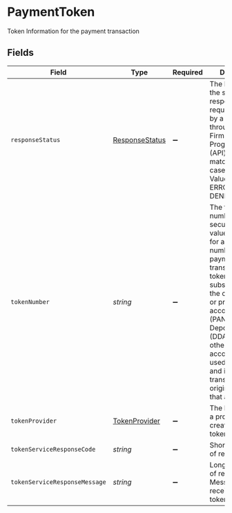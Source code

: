 # PaymentToken

Token Information for the payment transaction


## Fields

| Field                                                                                                                                                                                                                                                                                                                             | Type                                                                                                                                                                                                                                                                                                                              | Required                                                                                                                                                                                                                                                                                                                          | Description                                                                                                                                                                                                                                                                                                                       |
| --------------------------------------------------------------------------------------------------------------------------------------------------------------------------------------------------------------------------------------------------------------------------------------------------------------------------------- | --------------------------------------------------------------------------------------------------------------------------------------------------------------------------------------------------------------------------------------------------------------------------------------------------------------------------------- | --------------------------------------------------------------------------------------------------------------------------------------------------------------------------------------------------------------------------------------------------------------------------------------------------------------------------------- | --------------------------------------------------------------------------------------------------------------------------------------------------------------------------------------------------------------------------------------------------------------------------------------------------------------------------------- |
| `responseStatus`                                                                                                                                                                                                                                                                                                                  | [ResponseStatus](../../models/shared/responsestatus.md)                                                                                                                                                                                                                                                                           | :heavy_minus_sign:                                                                                                                                                                                                                                                                                                                | The label given to the state of a response to a request submitted by a consumer through the Firm's Application Program Interface (API) that matches a test case. Valid Values: ERROR,SUCCESS, DENIED                                                                                                                              |
| `tokenNumber`                                                                                                                                                                                                                                                                                                                     | *string*                                                                                                                                                                                                                                                                                                                          | :heavy_minus_sign:                                                                                                                                                                                                                                                                                                                | The token number is a secure surrogate value generated for an account number in a payment transaction. The token is substituted for the card number or primary account number (PAN), Demand Deposit Account (DDA) Number or other payment account and is used to process and identify transactions originating from that account. |
| `tokenProvider`                                                                                                                                                                                                                                                                                                                   | [TokenProvider](../../models/shared/tokenprovider.md)                                                                                                                                                                                                                                                                             | :heavy_minus_sign:                                                                                                                                                                                                                                                                                                                | The label given to a provider who creates the digital token for cards.                                                                                                                                                                                                                                                            |
| `tokenServiceResponseCode`                                                                                                                                                                                                                                                                                                        | *string*                                                                                                                                                                                                                                                                                                                          | :heavy_minus_sign:                                                                                                                                                                                                                                                                                                                | Short explanation of response Code                                                                                                                                                                                                                                                                                                |
| `tokenServiceResponseMessage`                                                                                                                                                                                                                                                                                                     | *string*                                                                                                                                                                                                                                                                                                                          | :heavy_minus_sign:                                                                                                                                                                                                                                                                                                                | Long explanation of response Message received from token service                                                                                                                                                                                                                                                                  |